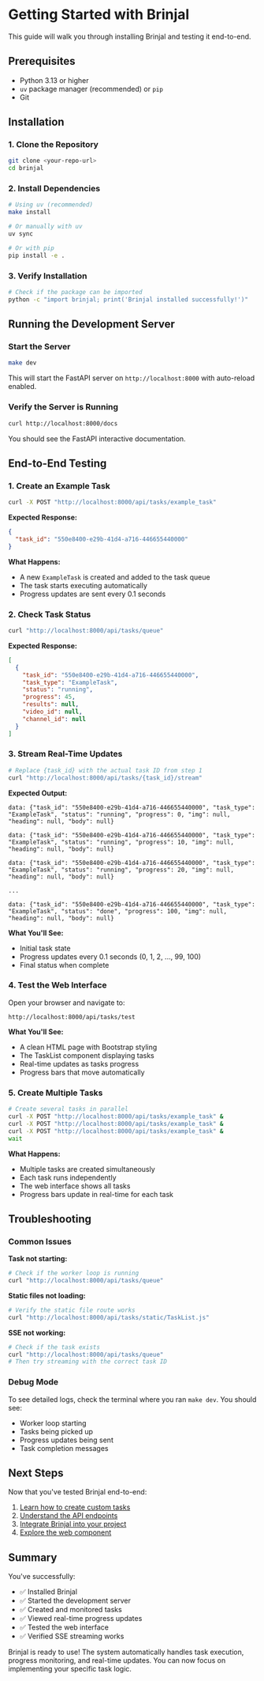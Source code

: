 # Getting Started with Brinjal

This guide will walk you through installing Brinjal and testing it end-to-end.

## Prerequisites

- Python 3.13 or higher
- `uv` package manager (recommended) or `pip`
- Git

## Installation

### 1. Clone the Repository

```bash
git clone <your-repo-url>
cd brinjal
```

### 2. Install Dependencies

```bash
# Using uv (recommended)
make install

# Or manually with uv
uv sync

# Or with pip
pip install -e .
```

### 3. Verify Installation

```bash
# Check if the package can be imported
python -c "import brinjal; print('Brinjal installed successfully!')"
```

## Running the Development Server

### Start the Server

```bash
make dev
```

This will start the FastAPI server on `http://localhost:8000` with auto-reload enabled.

### Verify the Server is Running

```bash
curl http://localhost:8000/docs
```

You should see the FastAPI interactive documentation.

## End-to-End Testing

### 1. Create an Example Task

```bash
curl -X POST "http://localhost:8000/api/tasks/example_task"
```

**Expected Response:**
```json
{
  "task_id": "550e8400-e29b-41d4-a716-446655440000"
}
```

**What Happens:**
- A new `ExampleTask` is created and added to the task queue
- The task starts executing automatically
- Progress updates are sent every 0.1 seconds

### 2. Check Task Status

```bash
curl "http://localhost:8000/api/tasks/queue"
```

**Expected Response:**
```json
[
  {
    "task_id": "550e8400-e29b-41d4-a716-446655440000",
    "task_type": "ExampleTask",
    "status": "running",
    "progress": 45,
    "results": null,
    "video_id": null,
    "channel_id": null
  }
]
```

### 3. Stream Real-Time Updates

```bash
# Replace {task_id} with the actual task ID from step 1
curl "http://localhost:8000/api/tasks/{task_id}/stream"
```

**Expected Output:**
```
data: {"task_id": "550e8400-e29b-41d4-a716-446655440000", "task_type": "ExampleTask", "status": "running", "progress": 0, "img": null, "heading": null, "body": null}

data: {"task_id": "550e8400-e29b-41d4-a716-446655440000", "task_type": "ExampleTask", "status": "running", "progress": 10, "img": null, "heading": null, "body": null}

data: {"task_id": "550e8400-e29b-41d4-a716-446655440000", "task_type": "ExampleTask", "status": "running", "progress": 20, "img": null, "heading": null, "body": null}

...

data: {"task_id": "550e8400-e29b-41d4-a716-446655440000", "task_type": "ExampleTask", "status": "done", "progress": 100, "img": null, "heading": null, "body": null}
```

**What You'll See:**
- Initial task state
- Progress updates every 0.1 seconds (0, 1, 2, ..., 99, 100)
- Final status when complete

### 4. Test the Web Interface

Open your browser and navigate to:
```
http://localhost:8000/api/tasks/test
```

**What You'll See:**
- A clean HTML page with Bootstrap styling
- The TaskList component displaying tasks
- Real-time updates as tasks progress
- Progress bars that move automatically

### 5. Create Multiple Tasks

```bash
# Create several tasks in parallel
curl -X POST "http://localhost:8000/api/tasks/example_task" &
curl -X POST "http://localhost:8000/api/tasks/example_task" &
curl -X POST "http://localhost:8000/api/tasks/example_task" &
wait
```

**What Happens:**
- Multiple tasks are created simultaneously
- Each task runs independently
- The web interface shows all tasks
- Progress bars update in real-time for each task

## Troubleshooting

### Common Issues

**Task not starting:**
```bash
# Check if the worker loop is running
curl "http://localhost:8000/api/tasks/queue"
```

**Static files not loading:**
```bash
# Verify the static file route works
curl "http://localhost:8000/api/tasks/static/TaskList.js"
```

**SSE not working:**
```bash
# Check if the task exists
curl "http://localhost:8000/api/tasks/queue"
# Then try streaming with the correct task ID
```

### Debug Mode

To see detailed logs, check the terminal where you ran `make dev`. You should see:
- Worker loop starting
- Tasks being picked up
- Progress updates being sent
- Task completion messages

## Next Steps

Now that you've tested Brinjal end-to-end:

1. [Learn how to create custom tasks](./task-development.md)
2. [Understand the API endpoints](./api-reference.md)
3. [Integrate Brinjal into your project](./integration.md)
4. [Explore the web component](./web-component.md)

## Summary

You've successfully:
- ✅ Installed Brinjal
- ✅ Started the development server
- ✅ Created and monitored tasks
- ✅ Viewed real-time progress updates
- ✅ Tested the web interface
- ✅ Verified SSE streaming works

Brinjal is ready to use! The system automatically handles task execution, progress monitoring, and real-time updates. You can now focus on implementing your specific task logic.
